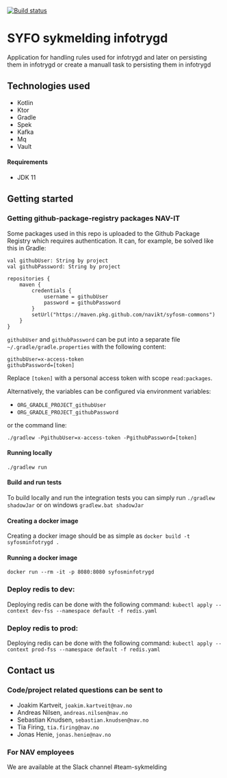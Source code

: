 [![Build status](https://github.com/navikt/syfosminfotrygd/workflows/Deploy%20to%20dev%20and%20prod/badge.svg)](https://github.com/navikt/syfosminfotrygd/workflows/Deploy%20to%20dev%20and%20prod/badge.svg)

# SYFO sykmelding infotrygd
Application for handling rules used for infotrygd and later on persisting them in infotrygd or create a manuall task
to persisting them in infotrygd

## Technologies used
* Kotlin
* Ktor
* Gradle
* Spek
* Kafka
* Mq
* Vault

#### Requirements

* JDK 11

## Getting started
### Getting github-package-registry packages NAV-IT
Some packages used in this repo is uploaded to the Github Package Registry which requires authentication. It can, for example, be solved like this in Gradle:
```
val githubUser: String by project
val githubPassword: String by project

repositories {
    maven {
        credentials {
            username = githubUser
            password = githubPassword
        }
        setUrl("https://maven.pkg.github.com/navikt/syfosm-commons")
    }
}
```
`githubUser` and `githubPassword` can be put into a separate file `~/.gradle/gradle.properties` with the following content:
   
```                                                     
githubUser=x-access-token
githubPassword=[token]
```

Replace `[token]` with a personal access token with scope `read:packages`.

Alternatively, the variables can be configured via environment variables:

* `ORG_GRADLE_PROJECT_githubUser`
* `ORG_GRADLE_PROJECT_githubPassword`

or the command line:

```
./gradlew -PgithubUser=x-access-token -PgithubPassword=[token]
```
#### Running locally
`./gradlew run`

#### Build and run tests
To build locally and run the integration tests you can simply run `./gradlew shadowJar` or on windows 
`gradlew.bat shadowJar`

#### Creating a docker image
Creating a docker image should be as simple as `docker build -t syfosminfotrygd .`

#### Running a docker image
`docker run --rm -it -p 8080:8080 syfosminfotrygd`

### Deploy redis to dev:
Deploying redis can be done with the following command:
`kubectl apply --context dev-fss --namespace default -f redis.yaml`

### Deploy redis to prod:
Deploying redis can be done with the following command:
`kubectl apply --context prod-fss --namespace default -f redis.yaml`

## Contact us
### Code/project related questions can be sent to
* Joakim Kartveit, `joakim.kartveit@nav.no`
* Andreas Nilsen, `andreas.nilsen@nav.no`
* Sebastian Knudsen, `sebastian.knudsen@nav.no`
* Tia Firing, `tia.firing@nav.no`
* Jonas Henie, `jonas.henie@nav.no`

### For NAV employees
We are available at the Slack channel #team-sykmelding
